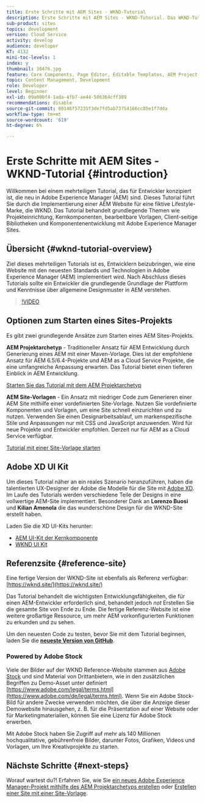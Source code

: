 ```yaml
---
title: Erste Schritte mit AEM Sites - WKND-Tutorial
description: Erste Schritte mit AEM Sites - WKND-Tutorial. Das WKND-Tutorial ist ein mehrteiliges Tutorial, das für Entwickler konzipiert ist, die neu bei Adobe Experience Manager sind. Das Tutorial führt durch die Implementierung einer AEM Site für eine fiktive Lifestyle-Marke, die WKND. Das Tutorial behandelt grundlegende Themen wie Projekteinrichtung, Maven-Archetypen, Kernkomponenten, bearbeitbare Vorlagen, Client-Bibliotheken und Komponentenentwicklung.
sub-product: sites
topics: development
version: Cloud Service
activity: develop
audience: developer
KT: 4132
mini-toc-levels: 1
index: y
thumbnail: 30476.jpg
feature: Core Components, Page Editor, Editable Templates, AEM Project Archetype
topic: Content Management, Development
role: Developer
level: Beginner
exl-id: 09a600f4-1ada-4fb7-ae44-586364cff389
recommendations: disable
source-git-commit: 08146f57235f3de7fd5ab73754166cc85e1f7dda
workflow-type: tm+mt
source-wordcount: '619'
ht-degree: 6%

---
```


# Erste Schritte mit AEM Sites - WKND-Tutorial {#introduction}

Willkommen bei einem mehrteiligen Tutorial, das für Entwickler konzipiert ist, die neu in Adobe Experience Manager (AEM) sind. Dieses Tutorial führt Sie durch die Implementierung einer AEM Website für eine fiktive Lifestyle-Marke, die WKND. Das Tutorial behandelt grundlegende Themen wie Projekteinrichtung, Kernkomponenten, bearbeitbare Vorlagen, Client-seitige Bibliotheken und Komponentenentwicklung mit Adobe Experience Manager Sites.

## Übersicht {#wknd-tutorial-overview}

Ziel dieses mehrteiligen Tutorials ist es, Entwicklern beizubringen, wie eine Website mit den neuesten Standards und Technologien in Adobe Experience Manager (AEM) implementiert wird. Nach Abschluss dieses Tutorials sollte ein Entwickler die grundlegende Grundlage der Plattform und Kenntnisse über allgemeine Designmuster in AEM verstehen.

>[!VIDEO](https://video.tv.adobe.com/v/30476?quality=12&learn=on)

## Optionen zum Starten eines Sites-Projekts

Es gibt zwei grundlegende Ansätze zum Starten eines AEM Sites-Projekts.

**AEM Projektarchetyp** - Traditioneller Ansatz für AEM Entwicklung durch Generierung eines AEM mit einer Maven-Vorlage. Dies ist der empfohlene Ansatz für AEM 6.5/6.4-Projekte und AEM as a Cloud Service Projekte, die eine umfangreiche Anpassung erwarten. Das Tutorial bietet einen tieferen Einblick in AEM Entwicklung.

[Starten Sie das Tutorial mit dem AEM Projektarchetyp](./project-archetype/overview.md)

**AEM Site-Vorlagen** - Ein Ansatz mit niedriger Code zum Generieren einer AEM Site mithilfe einer vordefinierten Site-Vorlage. Nutzen Sie vordefinierte Komponenten und Vorlagen, um eine Site schnell einzurichten und zu nutzen. Verwenden Sie einen Designarbeitsablauf, um markenspezifische Stile und Anpassungen nur mit CSS und JavaScript anzuwenden. Wird für neue Projekte und Entwickler empfohlen. Derzeit nur für AEM as a Cloud Service verfügbar.

[Tutorial mit einer Site-Vorlage starten](./site-template/create-site.md)

## Adobe XD UI Kit

Um dieses Tutorial näher an ein reales Szenario heranzuführen, haben die talentierten UX-Designer der Adobe die Modelle für die Site mit [Adobe XD](https://www.adobe.com/products/xd.html). Im Laufe des Tutorials werden verschiedene Teile der Designs in eine vollwertige AEM-Site implementiert. Besonderer Dank an **Lorenzo Buosi** und **Kilian Amenola** die das wunderschöne Design für die WKND-Site erstellt haben.

Laden Sie die XD UI-Kits herunter:

* [AEM UI-Kit der Kernkomponente](assets/overview/AEM-CoreComponents-UI-Kit.xd)
* [WKND UI Kit](https://github.com/adobe/aem-guides-wknd/releases/download/aem-guides-wknd-0.0.2/AEM_UI-kit-WKND.xd)

## Referenzsite {#reference-site}

Eine fertige Version der WKND-Site ist ebenfalls als Referenz verfügbar: [https://wknd.site/](https://wknd.site/)

Das Tutorial behandelt die wichtigsten Entwicklungsfähigkeiten, die für einen AEM-Entwickler erforderlich sind, behandelt jedoch *not* Erstellen Sie die gesamte Site von Ende zu Ende. Die fertige Referenz-Website ist eine weitere großartige Ressource, um mehr AEM vorkonfigurierten Funktionen zu erkunden und zu sehen.

Um den neuesten Code zu testen, bevor Sie mit dem Tutorial beginnen, laden Sie die **[neueste Version von GitHub](https://github.com/adobe/aem-guides-wknd/releases/latest)**.

### Powered by Adobe Stock

Viele der Bilder auf der WKND Reference-Website stammen aus [Adobe Stock](https://stock.adobe.com/) und sind Material von Drittanbietern, wie in den zusätzlichen Begriffen zu Demo-Asset unter definiert [https://www.adobe.com/legal/terms.html](https://www.adobe.com/de/legal/terms.html). Wenn Sie ein Adobe Stock-Bild für andere Zwecke verwenden möchten, die über die Anzeige dieser Demowebsite hinausgehen, z. B. für die Präsentation auf einer Website oder für Marketingmaterialien, können Sie eine Lizenz für Adobe Stock erwerben.

Mit Adobe Stock haben Sie Zugriff auf mehr als 140 Millionen hochqualitative, gebührenfreie Bilder, darunter Fotos, Grafiken, Videos und Vorlagen, um Ihre Kreativprojekte zu starten.

## Nächste Schritte {#next-steps}

Worauf wartest du?! Erfahren Sie, wie Sie [ein neues Adobe Experience Manager-Projekt mithilfe des AEM Projektarchetyps erstellen](./project-archetype/overview.md) oder [Erstellen einer Site mit einer Site-Vorlage](./site-template/create-site.md).
